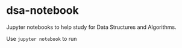 # dsa-notebook
Jupyter notebooks to help study for Data Structures and Algorithms.

Use `jupyter notebook` to run

